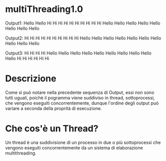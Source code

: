 # multiThreading1.0

Output1: Hello Hello Hi Hi Hi Hi Hi Hi Hi Hi Hi Hi Hello Hello Hello Hello Hello Hello Hello Hello

Output2: Hi Hi Hi Hi Hi Hi Hi Hi Hi Hi Hello Hello Hello Hello Hello Hello Hello Hello Hello Hello

Output3: Hi Hi Hi Hi Hello Hello Hello Hello Hello Hello Hello Hello Hello Hello Hi Hi Hi Hi Hi Hi

# Descrizione 

Come si può notare nella precedente sequenza di Output, essi non sono tutti uguali, poichè il pogramma viene suddiviso in thread, sottoprocessi, che vengono eseguiti concorrentemente, dunque l'ordine degli output può variare a seconda della proprità di esecuzione.

# Che cos'è un Thread?

Un thread è una suddivisione di un processo in due o più sottoprocessi che vengono eseguiti concorrentemente da un sistema di elaborazione multithreading.
